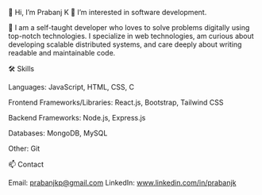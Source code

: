 👋 Hi, I’m Prabanj K 
👀 I’m interested in software development.

🌱 I am a self-taught developer who loves to solve problems digitally using top-notch technologies. I specialize in web technologies, am curious about developing scalable distributed systems, and care deeply about writing readable and maintainable code.

🛠 Skills

Languages: JavaScript, HTML, CSS, C

Frontend Frameworks/Libraries: React.js, Bootstrap, Tailwind CSS

Backend Frameworks: Node.js, Express.js

Databases: MongoDB, MySQL

Other: Git


📫 Contact

Email: prabanjkp@gmail.com
LinkedIn: www.linkedin.com/in/prabanjk
